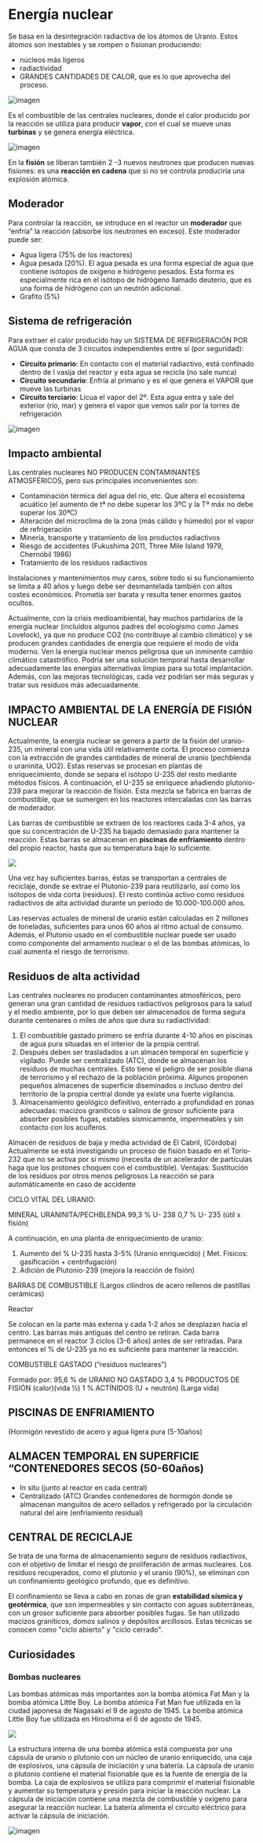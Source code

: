 # Energía nuclear

Se basa en la desintegración radiactiva de los átomos de Uranio. Estos átomos son inestables y se rompen o fisionan produciendo:

- núcleos más ligeros
- radiactividad
- GRANDES CANTIDADES DE CALOR, que es lo que aprovecha del proceso.

![imagen](img/2022-11-19-15-02-57.png)

Es el combustible de las centrales nucleares, donde el calor producido por la reacción se utiliza para producir **vapor**, con el cual se mueve unas **turbinas** y se genera energía eléctrica.

![imagen](img/image.png.png)

En la **fisión** se liberan también 2 -3 nuevos neutrones que producen nuevas fisiones: es una **reacción en cadena** que si no se controla produciría una explosión atómica.

## Moderador

Para controlar la reacción, se introduce en el reactor un **moderador** que “enfría” la reacción (absorbe los neutrones en exceso). Este moderador puede ser:

- Agua ligera (75% de los reactores)
- Agua pesada (20%). El agua pesada es una forma especial de agua que contiene isótopos de oxígeno e hidrógeno pesados. Esta forma es especialmente rica en el isótopo de hidrógeno llamado deuterio, que es una forma de hidrógeno con un neutrón adicional.
- Grafito (5%)

## Sistema de refrigeración

Para extraer el calor producido hay un SISTEMA DE REFRIGERACIÓN POR AGUA que consta de 3 circuitos independientes entre sí (por seguridad):

- **Circuito primario**: En contacto con el material radiactivo, está confinado dentro de l  vasija del reactor y esta agua se recicla (no sale nunca)
- **Circuito secundario**: Enfría al primario y es el que genera el VAPOR que mueve las turbinas
- **Circuito terciario**: Licua el vapor del 2º. Esta agua entra y sale del exterior (río, mar) y genera el vapor que vemos salir por la torres de refrigeración

![imagen](img/2022-11-19-15-04-17.png)

## Impacto ambiental

Las centrales nucleares NO PRODUCEN CONTAMINANTES ATMOSFÉRICOS, pero sus principales inconvenientes son:

- Contaminación térmica del agua del río, etc. Que altera el ecosistema acuático (el aumento de tª no debe superar los 3ºC y la Tª máx no debe superar los 30ªC)
- Alteración del microclima de la zona (más cálido y húmedo) por el vapor de refrigeración
- Minería, transporte y tratamiento de los productos radiactivos
- Riesgo de accidentes (Fukushima 2011, Three Mile Island 1979, Chernóbil 1986)
- Tratamiento de los residuos radiactivos

Instalaciones y mantenimientos muy caros, sobre todo si su funcionamiento se limita a 40 años y luego debe ser desmantelada también con altos costes económicos. Prometía ser barata y resulta tener enormes gastos ocultos.

Actualmente, con la crisis medioambiental, hay muchos partidarios de la energía nuclear (incluidos algunos padres del ecologismo como James Lovelock), ya que no produce CO2 (no contribuye al cambio climático) y se producen grandes cantidades de energía que requiere el modo de vida moderno. Ven la energía nuclear menos peligrosa que un inminente cambio climático catastrófico. Podría ser una solución temporal hasta desarrollar adecuadamente las energías alternativas limpias para su total implantación.  Además, con las mejoras tecnológicas, cada vez podrían ser más seguras y tratar sus residuos más adecuadamente.

## IMPACTO AMBIENTAL DE LA ENERGÍA DE FISIÓN NUCLEAR

Actualmente, la energía nuclear se genera a partir de la fisión del uranio-235, un mineral con una vida útil relativamente corta. El proceso comienza con la extracción de grandes cantidades de mineral de uranio (pechblenda o uraninita, UO2). Estas reservas se procesan en plantas de enriquecimiento, donde se separa el isótopo U-235 del resto mediante métodos físicos. A continuación, el U-235 se enriquece añadiendo plutonio-239 para mejorar la reacción de fisión. Esta mezcla se fabrica en barras de combustible, que se sumergen en los reactores intercaladas con las barras de moderador.

Las barras de combustible se extraen de los reactores cada 3-4 años, ya que su concentración de U-235 ha bajado demasiado para mantener la reacción. Estas barras se almacenan en **piscinas de enfriamiento** dentro del propio reactor, hasta que su temperatura baje lo suficiente.

![](img/2023-01-17-13-27-38.png)

Una vez hay suficientes barras, éstas se transportan a centrales de reciclaje, donde se extrae el Plutonio-239 para reutilizarlo, así como los isótopos de vida corta (residuos). El resto continúa activo como residuos radiactivos de alta actividad durante un periodo de 10.000-100.000 años.

Las reservas actuales de mineral de uranio están calculadas en 2 millones de toneladas, suficientes para unos 60 años al ritmo actual de consumo. Además, el Plutonio usado en el combustible nuclear puede ser usado como componente del armamento nuclear o el de las bombas atómicas, lo cual aumenta el riesgo de terrorismo.

## Residuos de alta actividad

Las centrales nucleares no producen contaminantes atmosféricos, pero generan una gran cantidad de residuos radiactivos peligrosos para la salud y el medio ambiente, por lo que deben ser almacenados de forma segura durante centenares o miles de años que dura su radiactividad:

1) El combustible gastado primero se enfría durante 4-10 años en piscinas de agua pura situadas en el interior de la propia central.
2) Después deben ser trasladados a un almacén temporal en superficie y vigilado. Puede ser centralizado (ATC), donde se almacenan los residuos de muchas centrales. Esto tiene el peligro de ser posible diana de terrorismo y el rechazo de la población próxima. Algunos proponen pequeños almacenes de superficie diseminados o incluso dentro del territorio de la propia central donde ya existe una fuerte vigilancia.
3) Almacenamiento geológico definitivo, enterrado a profundidad en zonas adecuadas: macizos graníticos o salinos de grosor suficiente para absorber posibles fugas, estables sísmicamente, impermeables y sin contacto con los acuíferos.

Almacén de residuos de baja y media actividad de El Cabril, (Córdoba)
Actualmente se está investigando un proceso de fisión basado en el Torio- 232 que no se activa por sí mismo (necesita de un acelerador de partículas haga que los protones choquen con el combustible). Ventajas:
Sustitución de los residuos por otros menos peligrosos
La reacción se para automáticamente en caso de accidente

CICLO VITAL DEL URANIO:

MINERAL
URANINITA/PECHBLENDA
 99,3 % U- 238
  0,7 %  U- 235 (útil x fisión)

A continuación, en una planta de enriquecimiento de uranio:

1. Aumento del % U-235 hasta 3-5%  (Uranio enriquecido)
        ( Met. Físicos: gasificación + centrifugación)
2. Adición de Plutonio-239 (mejora la reacción de fisión)

BARRAS DE COMBUSTIBLE
(Largos cilindros de acero rellenos de pastillas  cerámicas)

Reactor

Se colocan en la parte más externa y cada 1-2 años se desplazan hacia el centro. Las barras más antiguas del centro se retiran. Cada barra permanece en el reactor 3 ciclos (3-6 años) antes de ser retiradas. Para entonces el % de U-235 ya no es suficiente para mantener la reacción.

COMBUSTIBLE GASTADO (“residuos nucleares”)

Formado por:  95,6 % de URANIO NO GASTADO
	3,4 % PRODUCTOS DE FISIÓN (calor)(vida ½)
	1 % ACTÍNIDOS (U + neutrón) (Larga vida)

## PISCINAS DE ENFRIAMIENTO
(Hormigón revestido de acero y agua ligera pura (5-10años)

## ALMACEN TEMPORAL EN SUPERFICIE “CONTENEDORES SECOS (50-60años)

- In situ (junto al reactor en cada central)
- Centralizado (ATC)
Grandes contenedores de hormigón donde se almacenan manguitos de acero   sellados y refrigerado por la circulación natural del aire (enfriamiento residual)

## CENTRAL DE RECICLAJE

Se trata de una forma de almacenamiento seguro de residuos radiactivos, con el objetivo de limitar el riesgo de proliferación de armas nucleares. Los residuos recuperados, como el plutonio y el uranio (90%), se eliminan con un confinamiento geológico profundo, que es definitivo.

El confinamiento se lleva a cabo en zonas de gran **estabilidad sísmica y geotérmica**, que son impermeables y sin contacto con aguas subterráneas, con un grosor suficiente para absorber posibles fugas. Se han utilizado macizos graníticos, domos salinos y depósitos arcillosos. Estas técnicas se conocen como "ciclo abierto" y "ciclo cerrado".

## Curiosidades

### Bombas nucleares

Las bombas atómicas más importantes son la bomba atómica Fat Man y la bomba atómica Little Boy. La bomba atómica Fat Man fue utilizada en la ciudad japonesa de Nagasaki el 9 de agosto de 1945. La bomba atómica Little Boy fue utilizada en Hiroshima el 6 de agosto de 1945.

![](img/2023-01-17-13-34-44.png)

La estructura interna de una bomba atómica está compuesta por una cápsula de uranio o plutonio con un núcleo de uranio enriquecido, una caja de explosivos, una cápsula de iniciación y una batería. La cápsula de uranio o plutonio contiene el material fisionable que es la fuente de energía de la bomba. La caja de explosivos se utiliza para comprimir el material fisionable y aumentar su temperatura y presión para iniciar la reacción nuclear. La cápsula de iniciación contiene una mezcla de combustible y oxígeno para asegurar la reacción nuclear. La batería alimenta el circuito eléctrico para activar la cápsula de iniciación.

![imagen](img/2022-11-19-15-02-37.png)